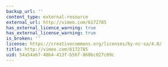 ```yaml
---
backup_url: ''
content_type: external-resource
external_url: http://vimeo.com/6172785
has_external_licence_warning: true
has_external_license_warning: true
is_broken: ''
license: https://creativecommons.org/licenses/by-nc-sa/4.0/
title: http://vimeo.com/6172785
uid: 54a54a67-48b4-413f-b56f-868bc027c09c
---
```

